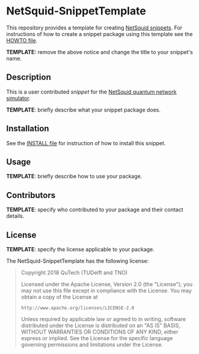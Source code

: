 NetSquid-SnippetTemplate
========================

This repository provides a template for creating [NetSquid snippets](https://netsquid.org/snippets).
For instructions of how to create a snippet package using this template see the [HOWTO file](HOWTO-SnippetTemplate.md).

**TEMPLATE:** remove the above notice and change the title to your snippet's name.

Description
-----------

This is a user contributed _snippet_ for the [NetSquid quantum network simulator](https://netsquid.org).

**TEMPLATE**: briefly describe what your snippet package does.

Installation
------------

See the [INSTALL file](INSTALL.md) for instruction of how to install this snippet.

Usage
-----

**TEMPLATE**: briefly describe how to use your package.

Contributors
------------

**TEMPLATE**: specify who contributed to your package and their contact details.

License
-------

**TEMPLATE**: specify the license applicable to your package.

The NetSquid-SnippetTemplate has the following license:

> Copyright 2018 QuTech (TUDelft and TNO)
> 
>   Licensed under the Apache License, Version 2.0 (the "License");
>   you may not use this file except in compliance with the License.
>   You may obtain a copy of the License at
> 
>     http://www.apache.org/licenses/LICENSE-2.0
> 
>   Unless required by applicable law or agreed to in writing, software
>   distributed under the License is distributed on an "AS IS" BASIS,
>   WITHOUT WARRANTIES OR CONDITIONS OF ANY KIND, either express or implied.
>   See the License for the specific language governing permissions and
>   limitations under the License.
